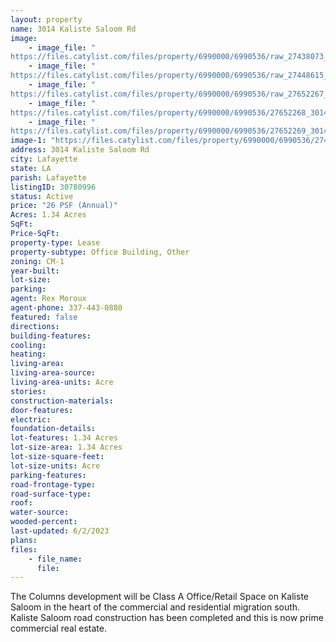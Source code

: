 ```yaml
---
layout: property
name: 3014 Kaliste Saloom Rd
image:
    - image_file: "https://files.catylist.com/files/property/6990000/6990536/raw_27438073_Flood___3014_Kaliste_Saloom___Braxton.pdf"
    - image_file: "https://files.catylist.com/files/property/6990000/6990536/raw_27448615_SitePlan___3014_Kaliste_Saloom.pdf"
    - image_file: "https://files.catylist.com/files/property/6990000/6990536/raw_27652267_3014_Kaliste_Saloom_Flyer_New.pdf"
    - image_file: "https://files.catylist.com/files/property/6990000/6990536/27652268_3014_Kaliste_Saloom_Flyer_New.png"
    - image_file: "https://files.catylist.com/files/property/6990000/6990536/27652269_3014_Kaliste_Saloom___Site_Plan.PNG"
image-1: "https://files.catylist.com/files/property/6990000/6990536/27437986_Cormier_Office_R1.jpg"
address: 3014 Kaliste Saloom Rd
city: Lafayette
state: LA
parish: Lafayette
listingID: 30780996
status: Active
price: "26 PSF (Annual)"
Acres: 1.34 Acres
SqFt:
Price-SqFt:
property-type: Lease
property-subtype: Office Building, Other
zoning: CM-1
year-built:
lot-size:
parking:
agent: Rex Moroux
agent-phone: 337-443-0880
featured: false
directions:
building-features:
cooling:
heating:
living-area:
living-area-source:
living-area-units: Acre
stories:
construction-materials:
door-features:
electric:
foundation-details:
lot-features: 1.34 Acres
lot-size-area: 1.34 Acres
lot-size-square-feet:
lot-size-units: Acre
parking-features:
road-frontage-type:
road-surface-type:
roof:
water-source:
wooded-percent:
last-updated: 6/2/2023
plans:
files:
    - file_name:
      file:
---
```

The Columns development will be Class A Office/Retail Space on Kaliste Saloom in the heart of the commercial and residential migration south. Kaliste Saloom road construction has been completed and this is now prime commercial real estate.

